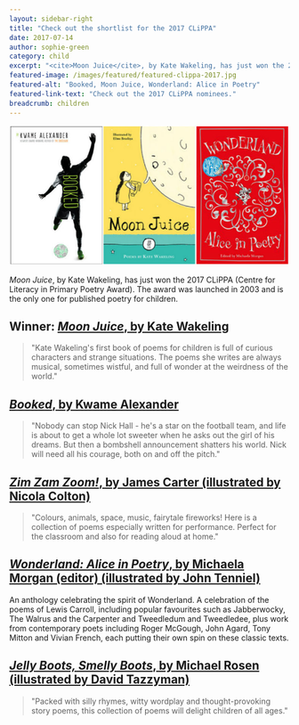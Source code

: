 ```yaml
---
layout: sidebar-right
title: "Check out the shortlist for the 2017 CLiPPA"
date: 2017-07-14
author: sophie-green
category: child
excerpt: "<cite>Moon Juice</cite>, by Kate Wakeling, has just won the 2017 CLiPPA (Centre for Literacy in Primary Poetry Award). Why not pick up some books from the shortlist?"
featured-image: /images/featured/featured-clippa-2017.jpg
featured-alt: "Booked, Moon Juice, Wonderland: Alice in Poetry"
featured-link-text: "Check out the 2017 CLiPPA nominees."
breadcrumb: children
---
```


![Booked, Moon Juice, Wonderland: Alice in Poetry](/images/featured/featured-clippa-2017.jpg)

<cite>Moon Juice</cite>, by Kate Wakeling, has just won the 2017 CLiPPA (Centre for Literacy in Primary Poetry Award). The award was launched in 2003 and is the only one for published poetry for children.

## Winner: [<cite>Moon Juice</cite>, by Kate Wakeling](https://suffolk.spydus.co.uk/cgi-bin/spydus.exe/ENQ/OPAC/BIBENQ?BRN=2090692)

> "Kate Wakeling's first book of poems for children is full of curious characters and strange situations. The poems she writes are always musical, sometimes wistful, and full of wonder at the weirdness of the world."

## [<cite>Booked</cite>, by Kwame Alexander](https://suffolk.spydus.co.uk/cgi-bin/spydus.exe/ENQ/OPAC/BIBENQ?BRN=1955149)

> "Nobody can stop Nick Hall - he's a star on the football team, and life is about to get a whole lot sweeter when he asks out the girl of his dreams. But then a bombshell announcement shatters his world. Nick will need all his courage, both on and off the pitch."

## [<cite>Zim Zam Zoom!</cite>, by James Carter (illustrated by Nicola Colton)](https://suffolk.spydus.co.uk/cgi-bin/spydus.exe/ENQ/OPAC/BIBENQ?BRN=1954939)

> "Colours, animals, space, music, fairytale fireworks! Here is a collection of poems especially written for performance. Perfect for the classroom and also for reading aloud at home."

## [<cite>Wonderland: Alice in Poetry</cite>, by Michaela Morgan (editor) (illustrated by John Tenniel)](https://suffolk.spydus.co.uk/cgi-bin/spydus.exe/ENQ/OPAC/BIBENQ?BRN=2020302)

An anthology celebrating the spirit of Wonderland. A celebration of the poems of Lewis Carroll, including popular favourites such as Jabberwocky, The Walrus and the Carpenter and Tweedledum and Tweedledee, plus work from contemporary poets including Roger McGough, John Agard, Tony Mitton and  Vivian French, each putting their own spin on these classic texts.

## [<cite>Jelly Boots, Smelly Boots</cite>, by Michael Rosen (illustrated by David Tazzyman)](https://suffolk.spydus.co.uk/cgi-bin/spydus.exe/ENQ/OPAC/BIBENQ?BRN=1997875)

> "Packed with silly rhymes, witty wordplay and thought-provoking story poems, this collection of poems will delight children of all ages."
